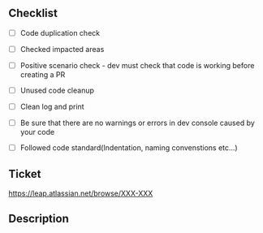 ## Checklist

- [ ] Code duplication check
- [ ] Checked impacted areas
- [ ] Positive scenario check - dev must check that code is working before creating a PR
- [ ] Unused code cleanup
- [ ] Clean log and print 
- [ ] Be sure that there are no warnings or errors in dev console caused by your code
- [ ] Followed code standard(Indentation, naming convenstions etc...)


## Ticket

https://leap.atlassian.net/browse/XXX-XXX

## Description
